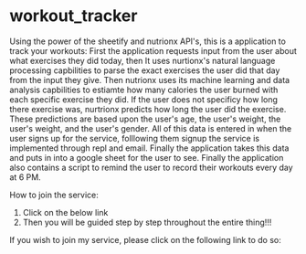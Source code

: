 # workout_tracker


Using the power of the sheetify and nutrionx API's, this is a application to track your workouts: 
First the application requests input from the user about what exercises they did today, then 
It uses nurtionx's natural language processing capbilities to parse the exact exercises the user did that 
day from the input they give. Then nutrionx uses its machine learning and data analysis capbilities to estiamte how many calories the user burned with each specific exercise they did. If the user does not specificy how long there exercise was, nurtrionx predicts how long the user did the exercise. These predictions are based upon the user's age, the user's weight, the user's weight, and the user's gender. All of this data is entered in when the user signs up for the service, folllowing them signup the service is implemented through repl and email. Finally the application takes this data and puts in into a google sheet for the user to see. Finally the application also contains a script to remind the user to record their workouts every day at 6 PM. 


How to join the service: 
1. Click on the below link
2. Then you will be guided step by step throughout the entire thing!!!

If you wish to join my service, please click on the following link to do so: 
